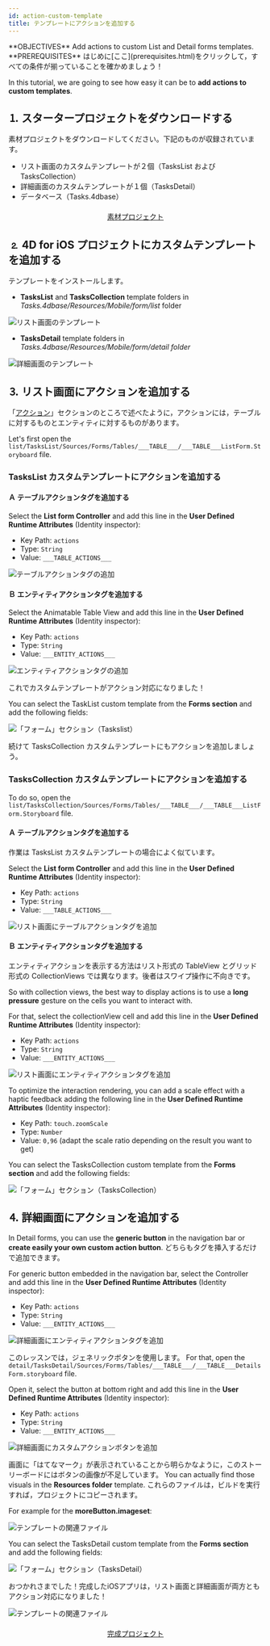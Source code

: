```yaml
---
id: action-custom-template
title: テンプレートにアクションを追加する
---
```


<div class = "objectives">
**OBJECTIVES**
Add actions to custom List and Detail forms templates.</div> <div class = "prerequisites">
**PREREQUISITES**
はじめに[ここ](prerequisites.html)をクリックして，すべての条件が揃っていることを確かめましょう！</div>

In this tutorial, we are going to see how easy it can be to **add actions to custom templates**.

## ⒈ スタータープロジェクトをダウンロードする

素材プロジェクトをダウンロードしてください。下記のものが収録されています。

* リスト画面のカスタムテンプレートが２個（TasksList および TasksCollection）
* 詳細画面のカスタムテンプレートが１個（TasksDetail）
* データベース（Tasks.4dbase）

<div style="text-align: center; margin-top: 20px; margin-bottom: 20px">
  <p spaces-before="0">
    <a class="button"
href="https://github.com/4d-for-ios/tutorial-AddingActionToTemplates/archive/1dc5aecfbea62a9999d571cb1a956f1ef6983111.zip">素材プロジェクト</a>
  </p>
</div>

## ⒉ 4D for iOS プロジェクトにカスタムテンプレートを追加する

テンプレートをインストールします。

* **TasksList** and **TasksCollection** template folders in *Tasks.4dbase/Resources/Mobile/form/list* folder

![リスト画面のテンプレート](assets/en/actions/Listform-templates.png)

* **TasksDetail** template folders in *Tasks.4dbase/Resources/Mobile/form/detail folder*

![詳細画面のテンプレート](assets/en/actions/Detailform-template.png)

## ⒊ リスト画面にアクションを追加する

「[アクション](actions.html)」セクションのところで述べたように，アクションには，テーブルに対するものとエンティティに対するものがあります。

Let's first open the `list/TasksList/Sources/Forms/Tables/___TABLE___/___TABLE___ListForm.Storyboard` file.

### TasksList カスタムテンプレートにアクションを追加する

#### Ａ テーブルアクションタグを追加する

Select the **List form Controller** and add this line in the **User Defined Runtime Attributes** (Identity inspector):

* Key Path: `actions`
* Type: `String`
* Value: `___TABLE_ACTIONS___`

![テーブルアクションタグの追加](assets/en/actions/Add-table-tag-taskslist.png)


#### Ｂ エンティティアクションタグを追加する

Select the Animatable Table View and add this line in the **User Defined Runtime Attributes** (Identity inspector):

* Key Path: `actions`
* Type: `String`
* Value: `___ENTITY_ACTIONS___`

![エンティティアクションタグの追加](assets/en/actions/Add-entity-tag-taskslist.png)

これでカスタムテンプレートがアクション対応になりました！

You can select the TaskList custom template from the **Forms section** and add the following fields:

![「フォーム」セクション（Taskslist）](assets/en/actions/listform-taskslist-forms-section.png)

続けて TasksCollection カスタムテンプレートにもアクションを追加しましょう。

### TasksCollection カスタムテンプレートにアクションを追加する

To do so, open the `list/TasksCollection/Sources/Forms/Tables/___TABLE___/___TABLE___ListForm.Storyboard` file.

#### Ａ テーブルアクションタグを追加する

作業は TasksList カスタムテンプレートの場合によく似ています。

Select the **List form Controller** and add this line in the **User Defined Runtime Attributes** (Identity inspector):

* Key Path: `actions`
* Type: `String`
* Value: `___TABLE_ACTIONS___`

![リスト画面にテーブルアクションタグを追加](assets/en/actions/Add-collection-table-tag-taskslist.png)

#### Ｂ エンティティアクションタグを追加する

エンティティアクションを表示する方法はリスト形式の TableView とグリッド形式の CollectionViews では異なります。後者はスワイプ操作に不向きです。

So with collection views, the best way to display actions is to use a **long pressure** gesture on the cells you want to interact with.

For that, select the collectionView cell and add this line in the **User Defined Runtime Attributes** (Identity inspector):

* Key Path: `actions`
* Type: `String`
* Value: `___ENTITY_ACTIONS___`

![リスト画面にエンティティアクションタグを追加](assets/en/actions/Add-collection-entity-tag-taskslist.png)

To optimize the interaction rendering, you can add a scale effect with a haptic feedback adding the following line in the **User Defined Runtime Attributes** (Identity inspector):

* Key Path: `touch.zoomScale`
* Type: `Number`
* Value: `0,96` (adapt the scale ratio depending on the result you want to get)

You can select the TasksCollection custom template from the **Forms section** and add the following fields:

![「フォーム」セクション（TasksCollection）](assets/en/actions/listform-taskscollection-forms-section.png)


## ⒋ 詳細画面にアクションを追加する

In Detail forms, you can use the **generic button** in the navigation bar or **create easily your own custom action button**. どちらもタグを挿入するだけで追加できます。

For generic button embedded in the navigation bar, select the Controller and add this line in the **User Defined Runtime Attributes** (Identity inspector):

* Key Path: `actions`
* Type: `String`
* Value: `___ENTITY_ACTIONS___`

![詳細画面にエンティティアクションタグを追加](assets/en/actions/Detail-form-action-navigationBar.png)

このレッスンでは，ジェネリックボタンを使用します。 For that, open the `detail/TasksDetail/Sources/Forms/Tables/___TABLE___/___TABLE___DetailsForm.storyboard` file.

Open it, select the button at bottom right and add this line in the **User Defined Runtime Attributes** (Identity inspector):

* Key Path: `actions`
* Type: `String`
* Value: `___ENTITY_ACTIONS___`

![詳細画面にカスタムアクションボタンを追加](assets/en/actions/Detail-form-action-custom-action-Button.png)

画面に「はてなマーク」が表示されていることから明らかなように，このストーリーボードにはボタンの画像が不足しています。 You can actually find those visuals in the  **Resources folder** template. これらのファイルは，ビルドを実行すれば，プロジェクトにコピーされます。

For example for the **moreButton.imageset**:

![テンプレートの関連ファイル](assets/en/actions/Template-Ressources.png)

You can select the TasksDetail custom template from the **Forms section** and add the following fields:

![「フォーム」セクション（TasksDetail）](assets/en/actions/detailform-forms-section.png)

おつかれさまでした！完成したiOSアプリは，リスト画面と詳細画面が両方ともアクション対応になりました！

![テンプレートの関連ファイル](assets/en/actions/ListForm-entity-action-tableview.png)

<div style="text-align: center; margin-top: 20px; margin-bottom: 20px">
  <p spaces-before="0">
    <a class="button"
href="https://github.com/4d-for-ios/tutorial-AddingActionToTemplates/releases/latest/download/tutorial-AddingActionToTemplates.zip">完成プロジェクト</a>
  </p>
</div>

